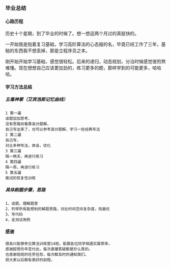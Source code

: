 ### 毕业总结

#### 心路历程
 历史十个星期，到了毕业的时候了。想一想这两个月过的真挺快的。
 
 一开始我是抱着复习基础，学习高阶算法的心态报的名，毕竟已经工作了三年，基础的东西我不想丢掉，那是立程序员之本。
 
 刚开始开始学习基础，感觉很轻松。后来的递归，动态规划，分治时候感觉很煎熬难懂。现在想想自己应该更加劲的，练习更多的题，那样学到的可能更多，哈哈哈。
 
 #### 学习方法总结
 ##### 五毒神掌（艾宾浩斯记忆曲线）
    1 第一遍
    读题加加思考，
    没有思路则看靠高分题解，
    自己写出来了，也可以参考高分题解，学习一些经典写法
    2 第二遍
    自己写，
    对比多种写法，体会，优化
    3 第三遍
    隔一两天，再进行练习
    4 第四遍
    隔一周，再进行练习
    5 第五遍
    面试的恢复性训练
    
##### 具体刷题步骤，思路
    1、读题，理解题意
    2、列举所有能想到的解题思路，对比时间空间复杂度，找最优
    3、写代码
    4、走测试用例
    
 #### 感谢
    很高兴能够参见算法训练营14班，能跟各位同学相遇实属荣幸。
    感谢超哥的辛苦付出，每次直播答疑都是抄认真的。
    也感谢班班的任劳任怨，每次都及时的通知我们。
    祝大家以后都有美好的前程。
    
 